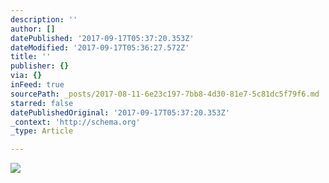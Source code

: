 ```yaml
---
description: ''
author: []
datePublished: '2017-09-17T05:37:20.353Z'
dateModified: '2017-09-17T05:36:27.572Z'
title: ''
publisher: {}
via: {}
inFeed: true
sourcePath: _posts/2017-08-11-6e23c197-7bb8-4d30-81e7-5c81dc5f79f6.md
starred: false
datePublishedOriginal: '2017-09-17T05:37:20.353Z'
_context: 'http://schema.org'
_type: Article

---
```

![](https://the-grid-user-content.s3-us-west-2.amazonaws.com/52db9389-4dc8-48ff-b5e9-f1a4057025f8.jpg)